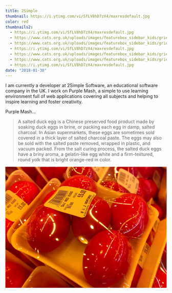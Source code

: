 ```yaml
---
title: 2Simple
thumbnail: https://i.ytimg.com/vi/SfLV8hD7zX4/maxresdefault.jpg
color: red
thumbnails2:
  - https://i.ytimg.com/vi/SfLV8hD7zX4/maxresdefault.jpg
  - https://www.cats.org.uk/uploads/images/featurebox_sidebar_kids/grief-and-loss.jpg
  - https://www.cats.org.uk/uploads/images/featurebox_sidebar_kids/grief-and-loss.jpg
  - https://i.ytimg.com/vi/SfLV8hD7zX4/maxresdefault.jpg
  - https://www.cats.org.uk/uploads/images/featurebox_sidebar_kids/grief-and-loss.jpg
  - https://www.cats.org.uk/uploads/images/featurebox_sidebar_kids/grief-and-loss.jpg
  - https://i.ytimg.com/vi/SfLV8hD7zX4/maxresdefault.jpg
date: "2018-01-30"
---
```


I am currently a developer at 2Simple Software, an educational software company in the UK. I work on Purple Mash, a simple to use learning environment full of web applications covering all subjects and helping to inspire learning and foster creativity.

Purple Mash...


> A salted duck egg is a Chinese preserved food product made by soaking duck
> eggs in brine, or packing each egg in damp, salted charcoal. In Asian
> supermarkets, these eggs are sometimes sold covered in a thick layer of salted
> charcoal paste. The eggs may also be sold with the salted paste removed,
> wrapped in plastic, and vacuum packed. From the salt curing process, the
> salted duck eggs have a briny aroma, a gelatin-like egg white and a
> firm-textured, round yolk that is bright orange-red in color.

![Chinese Salty Egg](./salty_egg.jpg)


